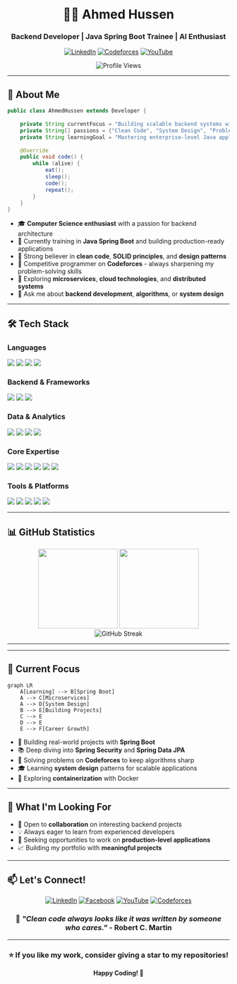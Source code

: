 <div align="center">
  
# 👨‍💻 Ahmed Hussen

### Backend Developer | Java Spring Boot Trainee | AI Enthusiast

[![LinkedIn](https://img.shields.io/badge/LinkedIn-Connect-0A66C2?style=for-the-badge&logo=linkedin&logoColor=white)](https://www.linkedin.com/in/ahmed-elsherif-119b60337)
[![Codeforces](https://img.shields.io/badge/Codeforces-Profile-1F8ACB?style=for-the-badge&logo=codeforces&logoColor=white)](https://codeforces.com/profile/ahmed452005)
[![YouTube](https://img.shields.io/badge/YouTube-Subscribe-FF0000?style=for-the-badge&logo=youtube&logoColor=white)](https://youtube.com/@ahmedhussen8077?si=LwLCuFNhZRdNkLLK)

![Profile Views](https://komarev.com/ghpvc/?username=ahmed2005hussen&color=blueviolet&style=for-the-badge)

</div>

---

## 🚀 About Me

```java
public class AhmedHussen extends Developer {
    
    private String currentFocus = "Building scalable backend systems with Spring Boot";
    private String[] passions = {"Clean Code", "System Design", "Problem Solving"};
    private String learningGoal = "Mastering enterprise-level Java applications";
    
    @Override
    public void code() {
        while (alive) {
            eat();
            sleep();
            code();
            repeat();
        }
    }
}
```

- 🎓 **Computer Science enthusiast** with a passion for backend architecture
- 🔭 Currently training in **Java Spring Boot** and building production-ready applications
- 🧠 Strong believer in **clean code**, **SOLID principles**, and **design patterns**
- 💪 Competitive programmer on **Codeforces** - always sharpening my problem-solving skills
- 🌱 Exploring **microservices**, **cloud technologies**, and **distributed systems**
- 💬 Ask me about **backend development**, **algorithms**, or **system design**

---

## 🛠️ Tech Stack

### Languages
<p>
  <img src="https://img.shields.io/badge/Java-ED8B00?style=for-the-badge&logo=openjdk&logoColor=white" />
  <img src="https://img.shields.io/badge/C++-00599C?style=for-the-badge&logo=cplusplus&logoColor=white" />
  <img src="https://img.shields.io/badge/Python-3776AB?style=for-the-badge&logo=python&logoColor=white" />
  <img src="https://img.shields.io/badge/JavaScript-F7DF1E?style=for-the-badge&logo=javascript&logoColor=black" />
</p>

### Backend & Frameworks
<p>
  <img src="https://img.shields.io/badge/Spring_Boot-6DB33F?style=for-the-badge&logo=springboot&logoColor=white" />
  <img src="https://img.shields.io/badge/Django-092E20?style=for-the-badge&logo=django&logoColor=white" />
  <img src="https://img.shields.io/badge/REST_APIs-009688?style=for-the-badge&logo=fastapi&logoColor=white" />
</p>

### Data & Analytics
<p>
  <img src="https://img.shields.io/badge/Pandas-150458?style=for-the-badge&logo=pandas&logoColor=white" />
  <img src="https://img.shields.io/badge/NumPy-013243?style=for-the-badge&logo=numpy&logoColor=white" />
  <img src="https://img.shields.io/badge/Matplotlib-11557C?style=for-the-badge&logo=plotly&logoColor=white" />
  <img src="https://img.shields.io/badge/Jupyter-FA0F00?style=for-the-badge&logo=jupyter&logoColor=white" />
</p>

### Core Expertise
<p>
  <img src="https://img.shields.io/badge/OOP-FF8C00?style=for-the-badge&logo=&logoColor=white" />
  <img src="https://img.shields.io/badge/Design_Patterns-FFA500?style=for-the-badge&logo=&logoColor=white" />
  <img src="https://img.shields.io/badge/SOLID-FF69B4?style=for-the-badge&logo=&logoColor=white" />
  <img src="https://img.shields.io/badge/Data_Structures-228B22?style=for-the-badge&logo=&logoColor=white" />
  <img src="https://img.shields.io/badge/Algorithms-800080?style=for-the-badge&logo=&logoColor=white" />
  <img src="https://img.shields.io/badge/System_Design-000000?style=for-the-badge&logo=&logoColor=white" />
</p>

### Tools & Platforms
<p>
  <img src="https://img.shields.io/badge/Git-F05032?style=for-the-badge&logo=git&logoColor=white" />
  <img src="https://img.shields.io/badge/GitHub-181717?style=for-the-badge&logo=github&logoColor=white" />
  <img src="https://img.shields.io/badge/IntelliJ_IDEA-000000?style=for-the-badge&logo=intellijidea&logoColor=white" />
  <img src="https://img.shields.io/badge/VS_Code-007ACC?style=for-the-badge&logo=visualstudiocode&logoColor=white" />
  <img src="https://img.shields.io/badge/PyCharm-000000?style=for-the-badge&logo=pycharm&logoColor=white" />
</p>

---

## 📊 GitHub Statistics

<div align="center">
  <img height="180em" src="https://github-readme-stats.vercel.app/api?username=ahmed2005hussen&show_icons=true&theme=tokyonight&include_all_commits=true&count_private=true"/>
  <img height="180em" src="https://github-readme-stats.vercel.app/api/top-langs/?username=ahmed2005hussen&layout=compact&langs_count=8&theme=tokyonight"/>
</div>

<div align="center">
  <img src="https://github-readme-streak-stats.herokuapp.com/?user=ahmed2005hussen&theme=tokyonight" alt="GitHub Streak" />
</div>

---


<!-- <div align="center">
  
[![Codeforces Stats](https://codeforces-readme-stats.vercel.app/api/card?username=ahmed452005&theme=tokyonight)](https://codeforces.com/profile/ahmed452005) -->

</div>

---

## 🎯 Current Focus

```mermaid
graph LR
    A[Learning] --> B[Spring Boot]
    A --> C[Microservices]
    A --> D[System Design]
    B --> E[Building Projects]
    C --> E
    D --> E
    E --> F[Career Growth]
```

- 🔨 Building real-world projects with **Spring Boot**
- 📚 Deep diving into **Spring Security** and **Spring Data JPA**
- 🧩 Solving problems on **Codeforces** to keep algorithms sharp
- 🎓 Learning **system design** patterns for scalable applications
- 🚀 Exploring **containerization** with Docker

---

## 💼 What I'm Looking For

- 🤝 Open to **collaboration** on interesting backend projects
- 💡 Always eager to learn from experienced developers
- 🎯 Seeking opportunities to work on **production-level applications**
- 📈 Building my portfolio with **meaningful projects**

---

## 📫 Let's Connect!

<div align="center">

[![LinkedIn](https://img.shields.io/badge/LinkedIn-Let's_Connect-0A66C2?style=for-the-badge&logo=linkedin&logoColor=white)](https://www.linkedin.com/in/ahmed-elsherif-119b60337)
[![Facebook](https://img.shields.io/badge/Facebook-Follow_Me-1877F2?style=for-the-badge&logo=facebook&logoColor=white)](https://www.facebook.com/share/1KscghQWsa/?mibextid=LQQJ4d)
[![YouTube](https://img.shields.io/badge/YouTube-Subscribe-FF0000?style=for-the-badge&logo=youtube&logoColor=white)](https://youtube.com/@ahmedhussen8077?si=LwLCuFNhZRdNkLLK)
[![Codeforces](https://img.shields.io/badge/Codeforces-Follow-1F8ACB?style=for-the-badge&logo=codeforces&logoColor=white)](https://codeforces.com/profile/ahmed452005)

### 💬 *"Clean code always looks like it was written by someone who cares."* - Robert C. Martin

</div>

---

<div align="center">
  
### ⭐ If you like my work, consider giving a star to my repositories!

**Happy Coding! 🚀**

</div>
